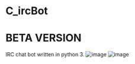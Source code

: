 # C_ircBot

# BETA VERSION

IRC chat bot written in python 3.
![image](https://i.imgur.com/FjzD5Sm.png)
![image](https://user-images.githubusercontent.com/25504458/124384022-29b4b280-dced-11eb-970e-00b7fc0daea2.png)

